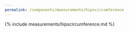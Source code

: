 ```yaml
---
permalink: /components/measurements/hipscircumference
---
```

{% include measurements/hipscircumference.md %}
